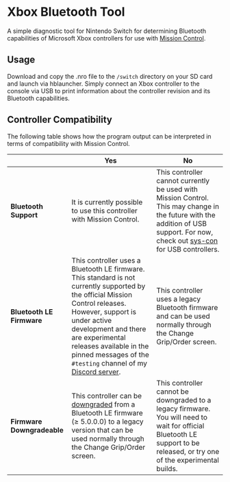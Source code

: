 # Xbox Bluetooth Tool

A simple diagnostic tool for Nintendo Switch for determining Bluetooth capabilities of Microsoft Xbox controllers for use with [Mission Control](https://github.com/ndeadly/MissionControl).

## Usage

Download and copy the .nro file to the `/switch` directory on your SD card and launch via hblauncher. Simply connect an Xbox controller to the console via USB to print information about the controller revision and its Bluetooth capabilities.

## Controller Compatibility

The following table shows how the program output can be interpreted in terms of compatibility with Mission Control.

|                            | **Yes**                                                                                                                                                                                                                                                                                                         | **No**                                                                                                                                                                                                           |
|----------------------------|-----------------------------------------------------------------------------------------------------------------------------------------------------------------------------------------------------------------------------------------------------------------------------------------------------------------|------------------------------------------------------------------------------------------------------------------------------------------------------------------------------------------------------------------|
| **Bluetooth Support**      | It is currently possible to use this controller with Mission Control.                                                                                                                                                                                                                                                     | This controller cannot currently be used with Mission Control. This may change in the future with the addition of USB support. For now, check out [sys-con](https://github.com/cathery/sys-con) for USB controllers. |
| **Bluetooth LE Firmware**  | This controller uses a Bluetooth LE firmware. This standard is not currently supported by the official Mission Control releases. However, support is under active development and there are experimental releases available in the pinned messages of the `#testing` channel of my [Discord server](https://discord.gg/gegfNZ5Ucz). | This controller uses a legacy Bluetooth firmware and can be used normally through the Change Grip/Order screen.                                                                                                  |
| **Firmware Downgradeable** | This controller can be [downgraded](https://support.xbox.com/en-US/help/hardware-network/accessories/controller-firmware-reversion) from a Bluetooth LE firmware (≥ 5.0.0.0) to a legacy version that can be used normally through the Change Grip/Order screen.                                                | This controller cannot be downgraded to a legacy firmware. You will need to wait for official Bluetooth LE support to be released, or try one of the experimental builds.                                        |
